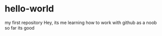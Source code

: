 # hello-world
my first repository
Hey, its me learning how to work with github as a noob
so far its good
